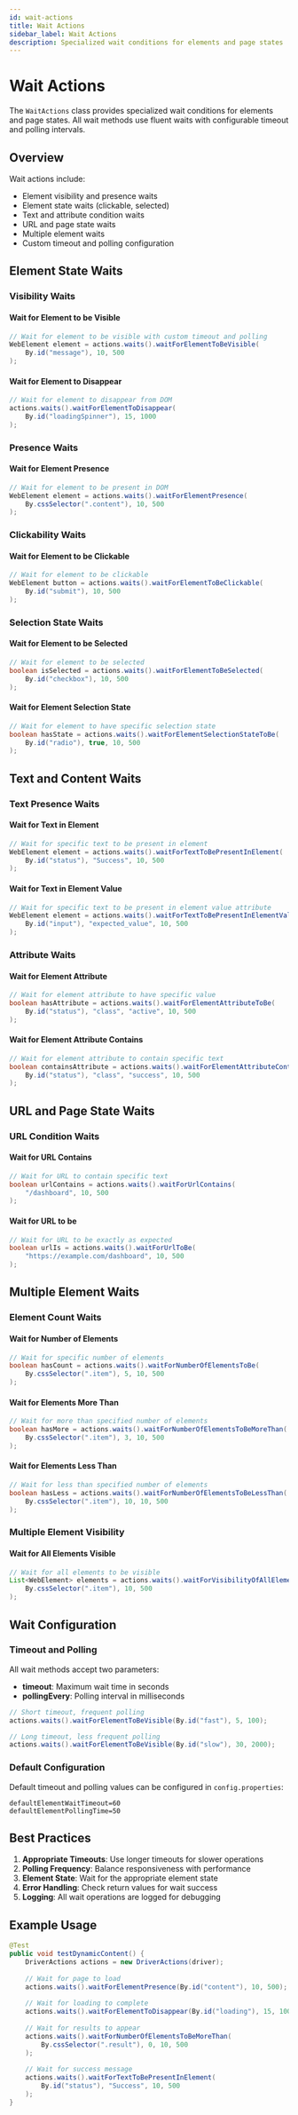 ```yaml
---
id: wait-actions
title: Wait Actions
sidebar_label: Wait Actions
description: Specialized wait conditions for elements and page states
---
```


# Wait Actions

The `WaitActions` class provides specialized wait conditions for elements and page states. All wait methods use fluent waits with configurable timeout and polling intervals.

## Overview

Wait actions include:
- Element visibility and presence waits
- Element state waits (clickable, selected)
- Text and attribute condition waits
- URL and page state waits
- Multiple element waits
- Custom timeout and polling configuration

## Element State Waits

### Visibility Waits

#### Wait for Element to be Visible
```java
// Wait for element to be visible with custom timeout and polling
WebElement element = actions.waits().waitForElementToBeVisible(
    By.id("message"), 10, 500
);
```

#### Wait for Element to Disappear
```java
// Wait for element to disappear from DOM
actions.waits().waitForElementToDisappear(
    By.id("loadingSpinner"), 15, 1000
);
```

### Presence Waits

#### Wait for Element Presence
```java
// Wait for element to be present in DOM
WebElement element = actions.waits().waitForElementPresence(
    By.cssSelector(".content"), 10, 500
);
```

### Clickability Waits

#### Wait for Element to be Clickable
```java
// Wait for element to be clickable
WebElement button = actions.waits().waitForElementToBeClickable(
    By.id("submit"), 10, 500
);
```

### Selection State Waits

#### Wait for Element to be Selected
```java
// Wait for element to be selected
boolean isSelected = actions.waits().waitForElementToBeSelected(
    By.id("checkbox"), 10, 500
);
```

#### Wait for Element Selection State
```java
// Wait for element to have specific selection state
boolean hasState = actions.waits().waitForElementSelectionStateToBe(
    By.id("radio"), true, 10, 500
);
```

## Text and Content Waits

### Text Presence Waits

#### Wait for Text in Element
```java
// Wait for specific text to be present in element
WebElement element = actions.waits().waitForTextToBePresentInElement(
    By.id("status"), "Success", 10, 500
);
```

#### Wait for Text in Element Value
```java
// Wait for specific text to be present in element value attribute
WebElement element = actions.waits().waitForTextToBePresentInElementValue(
    By.id("input"), "expected_value", 10, 500
);
```

### Attribute Waits

#### Wait for Element Attribute
```java
// Wait for element attribute to have specific value
boolean hasAttribute = actions.waits().waitForElementAttributeToBe(
    By.id("status"), "class", "active", 10, 500
);
```

#### Wait for Element Attribute Contains
```java
// Wait for element attribute to contain specific text
boolean containsAttribute = actions.waits().waitForElementAttributeContains(
    By.id("status"), "class", "success", 10, 500
);
```

## URL and Page State Waits

### URL Condition Waits

#### Wait for URL Contains
```java
// Wait for URL to contain specific text
boolean urlContains = actions.waits().waitForUrlContains(
    "/dashboard", 10, 500
);
```

#### Wait for URL to be
```java
// Wait for URL to be exactly as expected
boolean urlIs = actions.waits().waitForUrlToBe(
    "https://example.com/dashboard", 10, 500
);
```

## Multiple Element Waits

### Element Count Waits

#### Wait for Number of Elements
```java
// Wait for specific number of elements
boolean hasCount = actions.waits().waitForNumberOfElementsToBe(
    By.cssSelector(".item"), 5, 10, 500
);
```

#### Wait for Elements More Than
```java
// Wait for more than specified number of elements
boolean hasMore = actions.waits().waitForNumberOfElementsToBeMoreThan(
    By.cssSelector(".item"), 3, 10, 500
);
```

#### Wait for Elements Less Than
```java
// Wait for less than specified number of elements
boolean hasLess = actions.waits().waitForNumberOfElementsToBeLessThan(
    By.cssSelector(".item"), 10, 10, 500
);
```

### Multiple Element Visibility

#### Wait for All Elements Visible
```java
// Wait for all elements to be visible
List<WebElement> elements = actions.waits().waitForVisibilityOfAllElements(
    By.cssSelector(".item"), 10, 500
);
```

## Wait Configuration

### Timeout and Polling

All wait methods accept two parameters:
- **timeout**: Maximum wait time in seconds
- **pollingEvery**: Polling interval in milliseconds

```java
// Short timeout, frequent polling
actions.waits().waitForElementToBeVisible(By.id("fast"), 5, 100);

// Long timeout, less frequent polling
actions.waits().waitForElementToBeVisible(By.id("slow"), 30, 2000);
```

### Default Configuration

Default timeout and polling values can be configured in `config.properties`:

```properties
defaultElementWaitTimeout=60
defaultElementPollingTime=50
```

## Best Practices

1. **Appropriate Timeouts**: Use longer timeouts for slower operations
2. **Polling Frequency**: Balance responsiveness with performance
3. **Element State**: Wait for the appropriate element state
4. **Error Handling**: Check return values for wait success
5. **Logging**: All wait operations are logged for debugging

## Example Usage

```java
@Test
public void testDynamicContent() {
    DriverActions actions = new DriverActions(driver);
    
    // Wait for page to load
    actions.waits().waitForElementPresence(By.id("content"), 10, 500);
    
    // Wait for loading to complete
    actions.waits().waitForElementToDisappear(By.id("loading"), 15, 1000);
    
    // Wait for results to appear
    actions.waits().waitForNumberOfElementsToBeMoreThan(
        By.cssSelector(".result"), 0, 10, 500
    );
    
    // Wait for success message
    actions.waits().waitForTextToBePresentInElement(
        By.id("status"), "Success", 10, 500
    );
}
``` 